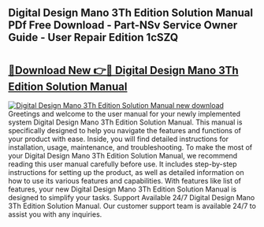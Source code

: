 ## Digital Design Mano 3Th Edition Solution Manual PDf Free Download - Part-NSv Service Owner Guide - User Repair Edition 1cSZQ

# <h2><a href="http://bc63398.oget.top/?id=Digital+Design+Mano+3Th+Edition+Solution+Manual">🔗Download New 👉🔴 Digital Design Mano 3Th Edition Solution Manual</a></h2>

[![Digital Design Mano 3Th Edition Solution Manual new download](https://i.imgur.com/5g1atiW.png)](http://bc63398.oget.top/?id=Digital+Design+Mano+3Th+Edition+Solution+Manual)
Greetings and welcome to the user manual for your newly implemented system Digital Design Mano 3Th Edition Solution Manual. This manual is specifically designed to help you navigate the features and functions of your product with ease. Inside, you will find detailed instructions for installation, usage, maintenance, and troubleshooting. To make the most of your Digital Design Mano 3Th Edition Solution Manual, we recommend reading this user manual carefully before use. It includes step-by-step instructions for setting up the product, as well as detailed information on how to use its various features and capabilities. With features like list of features, your new Digital Design Mano 3Th Edition Solution Manual is designed to simplify your tasks. Support Available 24/7 Digital Design Mano 3Th Edition Solution Manual. Our customer support team is available 24/7 to assist you with any inquiries.
